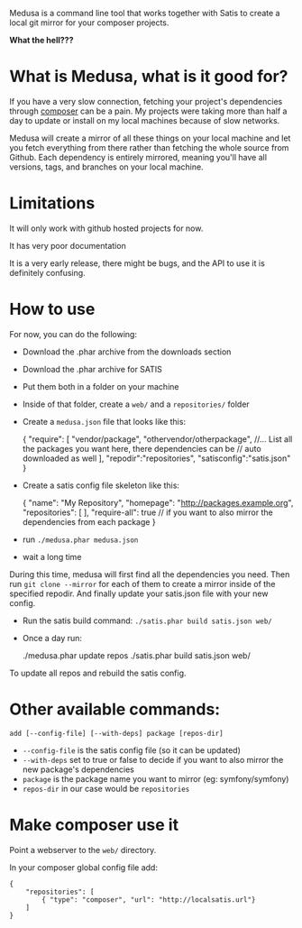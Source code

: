 Medusa is a command line tool that works together with Satis to create a local
git mirror for your composer projects.

**What the hell???**

# What is Medusa, what is it good for?

If you have a very slow connection, fetching your project's dependencies through
[composer](http://getcomposer.org) can be a pain. My projects were taking more
than half a day to update or install on my local machines because of slow networks.

Medusa will create a mirror of all these things on your local machine and let you
fetch everything from there rather than fetching the whole source from Github. Each
dependency is entirely mirrored, meaning you'll have all versions, tags, and branches
on your local machine.

# Limitations

It will only work with github hosted projects for now.

It has very poor documentation

It is a very early release, there might be bugs, and the API to use it is
definitely confusing.

# How to use

For now, you can do the following:

* Download the .phar archive from the downloads section
* Download the .phar archive for SATIS
* Put them both in a folder on your machine
* Inside of that folder, create a `web/` and a `repositories/` folder
* Create a `medusa.json` file that looks like this:

    {
        "require": [
            "vendor/package",
            "othervendor/otherpackage",
            //... List all the packages you want here, there dependencies can be
            // auto downloaded as well
        ],
        "repodir":"repositories",
        "satisconfig":"satis.json"
    }

* Create a satis config file skeleton like this:

    {
        "name": "My Repository",
        "homepage": "http://packages.example.org",
        "repositories": [
        ],
        "require-all": true // if you want to also mirror the dependencies from each package
    }

* run `./medusa.phar medusa.json`
* wait a long time

During this time, medusa will first find all the dependencies you need. Then run
`git clone --mirror` for each of them to create a mirror inside of the specified
repodir. And finally update your satis.json file with your new config.

* Run the satis build command: `./satis.phar build satis.json web/`
* Once a day run:

    ./medusa.phar update repos
    ./satis.phar build satis.json web/

To update all repos and rebuild the satis config.

# Other available commands:

`add [--config-file] [--with-deps] package [repos-dir]`

* `--config-file` is the satis config file (so it can be updated)
* `--with-deps` set to true or false to decide if you want to also mirror the new
package's dependencies
* `package` is the package name you want to mirror (eg: symfony/symfony)
* `repos-dir` in our case would be `repositories`

# Make composer use it

Point a webserver to the `web/` directory.

In your composer global config file add:

    {
        "repositories": [
            { "type": "composer", "url": "http://localsatis.url"}
        ]
    }
